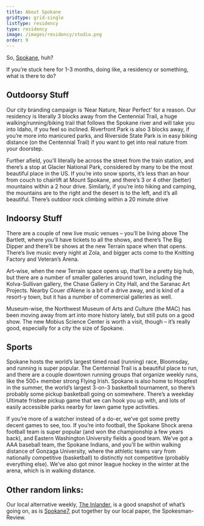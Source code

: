 ```yaml
---
title: About Spokane
gridtype: grid-single
listType: residency
type: residency
image: /images/residency/studio.png
order: 9
---
```


So, <a href="https://en.wikipedia.org/wiki/Spokane,_Washington" target="_blank">Spokane</a>, huh?

If you’re stuck here for 1-3 months, doing like, a residency or something, what is there to do?

## Outdoorsy Stuff

Our city branding campaign is ‘Near Nature, Near Perfect’ for a reason. Our residency is literally 3 blocks away from the Centennial Trail, a huge walking/running/biking trail that follows the Spokane river and will take you into Idaho, if you feel so inclined. Riverfront Park is also 3 blocks away, if you’re more into manicured parks, and Riverside State Park is in easy biking distance (on the Centennial Trail) if you want to get into real nature from your doorstep.

Further afield, you’ll literally be across the street from the train station, and there’s a stop at Glacier National Park, considered by many to be the most beautiful place in the US. If you’re into snow sports, it’s less than an hour from couch to chairlift at Mount Spokane, and there’s 3 or 4 other (better) mountains within a 2 hour drive. Similarly, if you’re into hiking and camping, the mountains are to the right and the desert is to the left, and it’s all beautiful. There’s outdoor rock climbing within a 20 minute drive

## Indoorsy Stuff

There are a couple of new live music venues – you’ll be living above The Bartlett, where you’ll have tickets to all the shows, and there’s The Big Dipper and there’ll be shows at the new Terrain space when that opens. There’s live music every night at Zola, and bigger acts come to the Knitting Factory and Veteran’s Arena.

Art-wise, when the new Terrain space opens up, that’ll be a pretty big hub, but there are a number of smaller galleries around town, including the Kolva-Sullivan gallery, the Chase Gallery in City Hall, and the Saranac Art Projects. Nearby Couer d’Alene is a bit of a drive away, and is kind of a resort-y town, but it has a number of commercial galleries as well.

Museum-wise, the Northwest Museum of Arts and Culture (the MAC) has been moving away from art into more history lately, but still puts on a good show. The new Mobius Science Center is worth a visit, though – it’s really good, especially for a city the size of Spokane.

## Sports

Spokane hosts the world’s largest timed road (running) race, Bloomsday, and running is super popular. The Centennial Trail is a beautiful place to run, and there are a couple downtown running groups that organize weekly runs, like the 500+ member strong Flying Irish. Spokane is also home to Hoopfest in the summer, the world’s largest 3-on-3 basketball tournament, so there’s probably some pickup basketball going on somewhere. There’s a weekday Ultimate frisbee pickup game that we can hook you up with, and lots of easily accessible parks nearby for lawn game type activities.

If you’re more of a watcher instead of a do-er, we’ve got some pretty decent games to see, too. If you’re into football, the Spokane Shock arena football team is super popular (and won the championship a few years back), and Eastern Washington University fields a good team. We’ve got a AAA baseball team, the Spokane Indians, and you’ll be within walking distance of Gonzaga University, where the athletic teams vary from nationally competitive (basketball) to distinctly not competitive (probably everything else). We’ve also got minor league hockey in the winter at the arena, which is in walking distance.

## Other random links:

Our local alternative weekly, <a href="https://www.inlander.com/" target="_blank">The Inlander</a>, is a good snapshot of what’s going on, as is <a href=" http://www.spokane7.com/" target="_blank">Spokane7</a>, put together by our local paper, the Spokesman-Review.